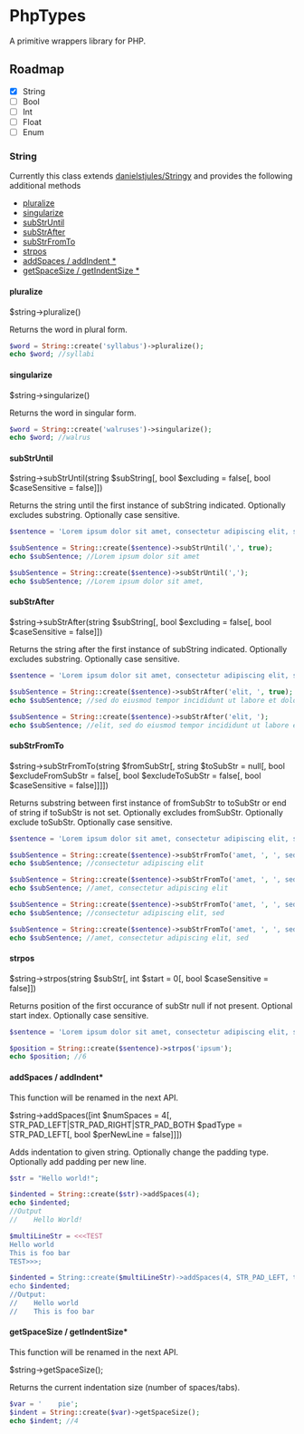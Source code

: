 # PhpTypes
A primitive wrappers library for PHP.

## Roadmap
- [x] String
- [ ] Bool
- [ ] Int
- [ ] Float
- [ ] Enum

### String
Currently this class extends [danielstjules/Stringy](https://github.com/danielstjules/Stringy) and provides the following additional methods

* [pluralize](#pluralize)
* [singularize](#singularize)
* [subStrUntil](#subStrUntil)
* [subStrAfter](#subStrAfter)
* [subStrFromTo](#subStrFromTo)
* [strpos](#strpos)
* [addSpaces / addIndent *](#addSpaces)
* [getSpaceSize / getIndentSize *](#getSpaceSize)

#### pluralize
$string->pluralize()

Returns the word in plural form.

```php
$word = String::create('syllabus')->pluralize();
echo $word; //syllabi
```

#### singularize
$string->singularize()

Returns the word in singular form.

```php
$word = String::create('walruses')->singularize();
echo $word; //walrus
```

#### subStrUntil
$string->subStrUntil(string $subString[, bool $excluding = false[, bool $caseSensitive = false]])

Returns the string until the first instance of subString indicated. Optionally excludes substring. Optionally case sensitive.

```php
$sentence = 'Lorem ipsum dolor sit amet, consectetur adipiscing elit, sed do eiusmod tempor incididunt ut labore et dolore magna aliqua.';

$subSentence = String::create($sentence)->subStrUntil(',', true);
echo $subSentence; //Lorem ipsum dolor sit amet

$subSentence = String::create($sentence)->subStrUntil(',');
echo $subSentence; //Lorem ipsum dolor sit amet,
```

#### subStrAfter
$string->subStrAfter(string $subString[, bool $excluding = false[, bool $caseSensitive = false]])

Returns the string after the first instance of subString indicated. Optionally excludes substring. Optionally case sensitive.

```php
$sentence = 'Lorem ipsum dolor sit amet, consectetur adipiscing elit, sed do eiusmod tempor incididunt ut labore et dolore magna aliqua.';

$subSentence = String::create($sentence)->subStrAfter('elit, ', true);
echo $subSentence; //sed do eiusmod tempor incididunt ut labore et dolore magna aliqua.

$subSentence = String::create($sentence)->subStrAfter('elit, ');
echo $subSentence; //elit, sed do eiusmod tempor incididunt ut labore et dolore magna aliqua.
```

#### subStrFromTo
$string->subStrFromTo(string $fromSubStr[, string $toSubStr = null[, bool $excludeFromSubStr = false[, bool $excludeToSubStr = false[, bool $caseSensitive = false]]]])

Returns substring between first instance of fromSubStr to toSubStr or end of string if toSubStr is not set. Optionally excludes fromSubStr. Optionally exclude toSubStr. Optionally case sensitive.

```php
$sentence = 'Lorem ipsum dolor sit amet, consectetur adipiscing elit, sed do eiusmod tempor incididunt ut labore et dolore magna aliqua.';

$subSentence = String::create($sentence)->subStrFromTo('amet, ', ', sed', true, true);
echo $subSentence; //consectetur adipiscing elit

$subSentence = String::create($sentence)->subStrFromTo('amet, ', ', sed', false, true);
echo $subSentence; //amet, consectetur adipiscing elit

$subSentence = String::create($sentence)->subStrFromTo('amet, ', ', sed', true, false);
echo $subSentence; //consectetur adipiscing elit, sed

$subSentence = String::create($sentence)->subStrFromTo('amet, ', ', sed');
echo $subSentence; //amet, consectetur adipiscing elit, sed
```
#### strpos
$string->strpos(string $subStr[, int $start = 0[, bool $caseSensitive = false]])

Returns position of the first occurance of subStr null if not present. Optional start index. Optionally case sensitive.

```php
$sentence = 'Lorem ipsum dolor sit amet, consectetur adipiscing elit, sed do eiusmod tempor incididunt ut labore et dolore magna aliqua.';

$position = String::create($sentence)->strpos('ipsum');
echo $position; //6
```

#### addSpaces / addIndent*
This function will be renamed in the next API.

$string->addSpaces([int $numSpaces = 4[, STR_PAD_LEFT|STR_PAD_RIGHT|STR_PAD_BOTH $padType = STR_PAD_LEFT[, bool $perNewLine = false]]]) 

Adds indentation to given string. Optionally change the padding type. Optionally add padding per new line.

```php
$str = "Hello world!";

$indented = String::create($str)->addSpaces(4);
echo $indented;
//Output
//    Hello World!

$multiLineStr = <<<TEST
Hello world
This is foo bar
TEST>>>;

$indented = String::create($multiLineStr)->addSpaces(4, STR_PAD_LEFT, true);
echo $indented;
//Output:
//    Hello world
//    This is foo bar
```

#### getSpaceSize / getIndentSize*
This function will be renamed in the next API.

$string->getSpaceSize();

Returns the current indentation size (number of spaces/tabs).

```php
$var = '    pie';
$indent = String::create($var)->getSpaceSize();
echo $indent; //4
```
